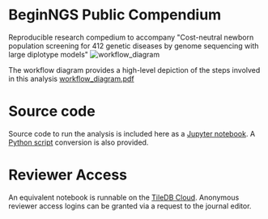 # BeginNGS Public Compendium
Reproducible research compedium to accompany "Cost-neutral newborn population screening for 412 genetic diseases by genome sequencing with large diplotype models"
![workflow_diagram](https://github.com/TileDB-Inc/BeginNGSPub/assets/147991/51bb5965-0e31-4bba-889b-b30850098538)

The workflow diagram provides a high-level depiction of the steps involved in this analysis [workflow_diagram.pdf](https://github.com/TileDB-Inc/BeginNGSPub/files/15042044/workflow_diagram.pdf)

# Source code
Source code to run the analysis is included here as a [Jupyter notebook](beginNGS_compedium_notebook.ipynb). A [Python script](beginNGS_compedium.py) conversion is also provided.

# Reviewer Access
An equivalent notebook is runnable on the [TileDB Cloud](https://cloud.tiledb.com/). Anonymous reviewer access logins can be granted via a request to the journal editor.
